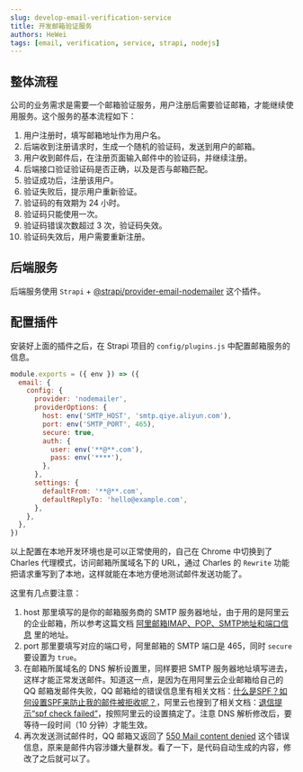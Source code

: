 ```yaml
---
slug: develop-email-verification-service
title: 开发邮箱验证服务
authors: HeWei
tags: [email, verification, service, strapi, nodejs]
---
```


## 整体流程

公司的业务需求是需要一个邮箱验证服务，用户注册后需要验证邮箱，才能继续使用服务。这个服务的基本流程如下：

1. 用户注册时，填写邮箱地址作为用户名。
2. 后端收到注册请求时，生成一个随机的验证码，发送到用户的邮箱。
3. 用户收到邮件后，在注册页面输入邮件中的验证码，并继续注册。
4. 后端接口验证验证码是否正确，以及是否与邮箱匹配。
5. 验证成功后，注册该用户。
6. 验证失败后，提示用户重新验证。
7. 验证码的有效期为 24 小时。
8. 验证码只能使用一次。
9. 验证码错误次数超过 3 次，验证码失效。
10. 验证码失效后，用户需要重新注册。

## 后端服务

后端服务使用 `Strapi` + [@strapi/provider-email-nodemailer](https://market.strapi.io/providers/@strapi-provider-email-nodemailer) 这个插件。

## 配置插件

安装好上面的插件之后，在 Strapi 项目的 `config/plugins.js` 中配置邮箱服务的信息。

```js
module.exports = ({ env }) => ({
  email: {
    config: {
      provider: 'nodemailer',
      providerOptions: {
        host: env('SMTP_HOST', 'smtp.qiye.aliyun.com'),
        port: env('SMTP_PORT', 465),
        secure: true,
        auth: {
          user: env('**@**.com'),
          pass: env('****'),
        },
      },
      settings: {
        defaultFrom: '**@**.com',
        defaultReplyTo: 'hello@example.com',
      },
    },
  },
})
```

以上配置在本地开发环境也是可以正常使用的，自己在 Chrome 中切换到了 Charles 代理模式，访问邮箱所属域名下的 URL，通过 Charles 的 `Rewrite` 功能把请求重写到了本地，这样就能在本地方便地测试邮件发送功能了。

这里有几点要注意：

1. host 那里填写的是你的邮箱服务商的 SMTP 服务器地址，由于用的是阿里云的企业邮箱，所以参考这篇文档 [阿里邮箱IMAP、POP、SMTP地址和端口信息](https://help.aliyun.com/document_detail/36576.html) 里的地址。
2. port 那里要填写对应的端口号，阿里邮箱的 SMTP 端口是 465，同时 `secure` 要设置为 `true`。
3. 在邮箱所属域名的 DNS 解析设置里，同样要把 SMTP 服务器地址填写进去，这样才能正常发送邮件。知道这一点，是因为在用阿里云企业邮箱给自己的 QQ 邮箱发邮件失败，QQ 邮箱给的错误信息里有相关文档：[什么是SPF？如何设置SPF来防止我的邮件被拒收呢？](https://service.mail.qq.com/detail/122/73?expand=9)，阿里云也搜到了相关文档：[退信提示“spf check failed”](https://help.aliyun.com/document_detail/36777.html)，按照阿里云的设置搞定了。注意 DNS 解析修改后，要等待一段时间（10 分钟）才能生效。
4. 再次发送测试邮件时，QQ 邮箱又返回了 [550 Mail content denied](https://service.mail.qq.com/detail/122/171) 这个错误信息，原来是邮件内容涉嫌大量群发。看了一下，是代码自动生成的内容，修改了之后就可以了。
